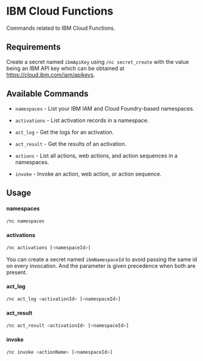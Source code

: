 # IBM Cloud Functions

Commands related to IBM Cloud Functions.

## Requirements

Create a secret named `ibmApiKey` using `/nc secret_create` with the value being an IBM API key which can be obtained at https://cloud.ibm.com/iam/apikeys.

## Available Commands

- `namespaces` - List your IBM IAM and Cloud Foundry-based namespaces.

- `activations` - List activation records in a namespace.

- `act_log` - Get the logs for an activation.

- `act_result` - Get the results of an activation.

- `actions` -  List all actions, web actions, and action sequences in a namespaces.

- `invoke` - Invoke an action, web action, or action sequence.

## Usage

#### namespaces

```sh
/nc namespaces
```

#### activations

```sh
/nc activations [<namespaceId>]
```

You can create a secret named `ibmNamespaceId` to avoid passing the same id on every invocation. And the parameter is given precedence when both are present.

#### act_log

```sh
/nc act_log <activationId> [<namespaceId>]
```

#### act_result

```sh
/nc act_result <activationId> [<namespaceId>]
```

#### invoke

```sh
/nc invoke <actionName> [<namespaceId>]
```